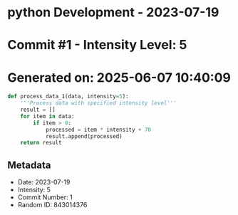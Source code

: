﻿# python Development - 2023-07-19
# Commit #1 - Intensity Level: 5
# Generated on: 2025-06-07 10:40:09
```python
def process_data_1(data, intensity=5):
    '''Process data with specified intensity level'''
    result = []
    for item in data:
        if item > 0:
            processed = item * intensity + 70
            result.append(processed)
    return result
```
## Metadata
- Date: 2023-07-19
- Intensity: 5
- Commit Number: 1
- Random ID: 843014376
